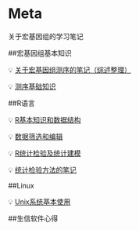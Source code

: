 # Meta

关于宏基因组的学习笔记

##宏基因组基本知识

:bulb: [关于宏基因组测序的笔记（综述整理）](https://github.com/Zhang-EK/Metagenome-markdown/blob/main/Metagenome%20.md)

:bulb: [测序基础知识](https://github.com/Zhang-EK/Metagenome-markdown/blob/main/宏基因组基础知识.md)

##R语言

:bulb:  [R基本知识和数据结构](https://github.com/Zhang-EK/Meta/blob/main/R_course1.R)

:bulb:  [数据筛选和编辑](https://github.com/Zhang-EK/Meta/blob/main/R_course2.R)

:bulb:  [R统计检验及统计建模](https://github.com/Zhang-EK/Meta/blob/main/R_course3.R)  

:bulb:  [统计检验方法的笔记](https://github.com/Zhang-EK/Meta/blob/main/test.method.md)

##Linux

:bulb:  [Unix系统基本使用](https://zhang-ek.github.io/2022/12/01/Unix_intro/)  

##生信软件心得



